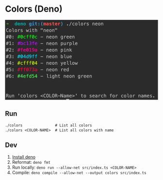 # Colors (Deno)

![Screenshot](./screenshot.png "Screenshot")

## Run 
```shell
./colors               # List all colors
./colors <COLOR-NAME>  # List all colors with name
```

## Dev
1. [Install deno](https://deno.land/manual@v1.11.5/getting_started/installation)
2. Reformat: `deno fmt`
3. Run locally: `deno run --allow-net src/index.ts <COLOR-NAME>`
4. Compile: `deno compile --allow-net --output colors src/index.ts`
